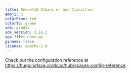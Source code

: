 ```yaml
---
title: Resnet18 Albani or not Classifier
emoji: 🍻
colorFrom: red
colorTo: green
sdk: gradio
sdk_version: 3.16.2
app_file: demo.py
pinned: false
license: apache-2.0
---
```


Check out the configuration reference at https://huggingface.co/docs/hub/spaces-config-reference
